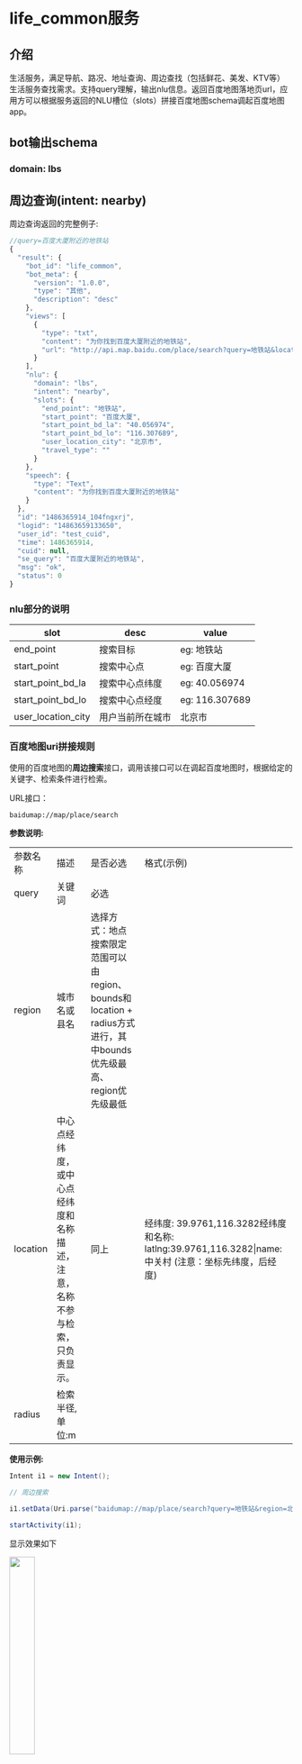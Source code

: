 

# life_common服务

## 介绍

生活服务，满足导航、路况、地址查询、周边查找（包括鲜花、美发、KTV等）生活服务查找需求。支持query理解，输出nlu信息。返回百度地图落地页url，应用方可以根据服务返回的NLU槽位（slots）拼接百度地图schema调起百度地图app。

## bot输出schema

### domain: lbs

## 周边查询(intent: nearby)
周边查询返回的完整例子:
```javascript
//query=百度大厦附近的地铁站
{
  "result": {
    "bot_id": "life_common",
    "bot_meta": {
      "version": "1.0.0",
      "type": "其他",
      "description": "desc"
    },
    "views": [
      {
        "type": "txt",
        "content": "为你找到百度大厦附近的地铁站",
        "url": "http://api.map.baidu.com/place/search?query=地铁站&location=40.056974,116.307689&coord_type=bd09ll&radius=1000&region=北京市&output=html&src=dumi"
      }
    ],
    "nlu": {
      "domain": "lbs",
      "intent": "nearby",
      "slots": {
        "end_point": "地铁站",
        "start_point": "百度大厦",
        "start_point_bd_la": "40.056974",
        "start_point_bd_lo": "116.307689",
        "user_location_city": "北京市",
        "travel_type": ""
      }
    },
    "speech": {
      "type": "Text",
      "content": "为你找到百度大厦附近的地铁站"
    }
  },
  "id": "1486365914_104fngxrj",
  "logid": "14863659133650",
  "user_id": "test_cuid",
  "time": 1486365914,
  "cuid": null,
  "se_query": "百度大厦附近的地铁站",
  "msg": "ok",
  "status": 0
}
```
### nlu部分的说明

| slot               | desc     | value          |
| ------------------ | -------- | -------------- |
| end_point          | 搜索目标     | eg: 地铁站        |
| start_point        | 搜索中心点    | eg: 百度大厦       |
| start_point_bd_la  | 搜索中心点纬度  | eg: 40.056974  |
| start_point_bd_lo  | 搜索中心点经度  | eg: 116.307689 |
| user_location_city | 用户当前所在城市 | 北京市            |

### 百度地图uri拼接规则

使用的百度地图的**周边搜索**接口，调用该接口可以在调起百度地图时，根据给定的关键字、检索条件进行检索。

URL接口：

```
baidumap://map/place/search
```

**参数说明:**

|          |                                       |                                          |                                          |
| -------- | ------------------------------------- | ---------------------------------------- | ---------------------------------------- |
| 参数名称     | 描述                                    | 是否必选                                     | 格式(示例)                                   |
| query    | 关键词                                   | 必选                                       |                                          |
| region   | 城市名或县名                                | 选择方式：地点搜索限定范围可以由region、bounds和location + radius方式进行，其中bounds优先级最高、region优先级最低 |                                          |
| location | 中心点经纬度，或中心点经纬度和名称描述，注意，名称不参与检索，只负责显示。 | 同上                                       | 经纬度: 39.9761,116.3282经纬度和名称: latlng:39.9761,116.3282\|name:中关村 (注意：坐标先纬度，后经度) |
| radius   | 检索半径,单位:m                             |                                          |                                          |

**使用示例:**

```java
Intent i1 = new Intent();

// 周边搜索

i1.setData(Uri.parse("baidumap://map/place/search?query=地铁站&region=北京市&location=40.056974,116.307689&radius=1000"));

startActivity(i1);
```

显示效果如下

<img src="http://gitlab.baidu.com/wangpeng20/dumi_schema/raw/master/doc/img/lifecommon_lbs_nearby.jpg" width = "30%" />





## 地址查询(intent: poi)

地址查询返回的完整例子:
```javascript
//query=百度科技园在哪里
{
  "result": {
    "bot_id": "life_common",
    "bot_meta": {
      "version": "1.0.0",
      "type": "其他",
      "description": "desc"
    },
    "views": [
      {
        "type": "txt",
        "content": "为你找到百度科技园",
        "url": "http://api.map.baidu.com/geocoder?address=百度科技园&output=html&src=dumi"
      }
    ],
    "nlu": {
      "domain": "lbs",
      "intent": "poi",
      "slots": {
        "poi": "百度科技园"
      }
    },
    "speech": {
      "type": "Text",
      "content": "为你找到百度科技园"
    }
  },
  "id": "1486353184_3716wf322",
  "logid": "14863531849519",
  "user_id": "test_cuid",
  "time": 1486353184,
  "cuid": "test_cuid",
  "se_query": "百度科技园在哪里",
  "msg": "ok",
  "status": 0
}
```
### nlu部分的说明

| slot | desc  | value     |
| ---- | ----- | --------- |
| poi  | 地址字符串 | eg: 百度科技园 |

### 百度地图uri拼接规则

使用的百度地图的**poi地址解析**接口，调用该接口可以在调起百度地图时，在图区显示地址对应的坐标点。

URL接口：

```
baidumap://map/geocoder
```

**参数说明:**

| 参数名称    | 描述   | nlu槽位与链接参数映射 | 是否必选 | 格式(示例) |
| ------- | ---- | ------------ | ---- | ------ |
| address | 地址名称 | 对应nlu中的poi槽位 | 必选   | 百度科技园  |

**使用示例:**

```java
Intent i1 = new Intent();

// 地址解析

i1.setData(Uri.parse("baidumap://map/geocoder?src=dumi&address=百度科技园"));
 
startActivity(i1);
```

显示效果如下

<img src="http://gitlab.baidu.com/wangpeng20/dumi_schema/raw/master/doc/img/lifecommon_lbs_poi.jpg" width = "30%" />

## 导航查询(intent: navigation)

导航查询返回的完整例子:
```javascript
//query=导航从百度科技园到西二旗地铁站
{
  "result": {
    "bot_id": "life_common",
    "bot_meta": {
      "version": "1.0.0",
      "type": "其他",
      "description": "desc"
    },
    "views": [
      {
        "type": "txt",
        "content": "为你找到从百度科技园到西二旗地铁站的路线，建议出行方式：驾车",
        "url": "http://api.map.baidu.com/direction?origin=百度科技园&destination=西二旗地铁站&mode=transit&region=北京市&output=html&src=dumi"
      }
    ],
    "nlu": {
      "domain": "lbs",
      "intent": "navigation",
      "slots": {
        "end_point": "西二旗地铁站",
        "start_point": "百度科技园",
        "start_point_bd_la": "",
        "start_point_bd_lo": "",
        "user_location_city": "北京市",
        "travel_type": ""
      }
    },
    "speech": {
      "type": "Text",
      "content": "为你找到从百度科技园到西二旗地铁站的路线，建议出行方式：驾车"
    }
  },
  "id": "1486365990_8515fq3zv",
  "logid": "14863659908617",
  "user_id": "test_cuid",
  "time": 1486365990,
  "cuid": "test_cuid",
  "se_query": "导航从百度科技园到西二旗地铁站",
  "msg": "ok",
  "status": 0
}
```
### nlu部分的说明

| slot               | desc     | value          |
| ------------------ | -------- | -------------- |
| end_point          | 目的地      | eg: 西二旗地铁站     |
| start_point        | 出发地      | eg: 百度大厦       |
| start_point_bd_la  | 出发地纬度    | eg: 40.056974  |
| start_point_bd_lo  | 出发地经度    | eg: 116.307689 |
| user_location_city | 用户当前所在城市 | eg:北京市         |
| travel_type        | 出行方式     | TAXI：出租车       |
|                    |          | DRIVE：驾车       |
|                    |          | PUBTRANS：公共交通  |
|                    |          | WALK：步行        |

### 百度地图uri拼接规则

使用的百度地图的**路线规划**接口，调用该接口可以在调起百度地图时，在图区显示公交、驾车、步行导航。

URL接口：

```
baidumap://map/direction
```

**参数说明:**

| 参数名称        | 描述                                       | nlu槽位与链接参数映射                             | 是否必选                                   | 格式(示例)                                   |
| ----------- | ---------------------------------------- | ---------------------------------------- | -------------------------------------- | ---------------------------------------- |
| origin      | 起点名称或经纬度，或者可同时提供名称和经纬度，此时经纬度优先级高，将作为导航依据，名称只负责展示 |                                          | origin和destination二者至少一个有值（默认值是当前定位地址） | 经纬度: 39.9761,116.3282经纬度和名称: latlng:39.9761,116.3282\|name:中关村 (注意：坐标先纬度，后经度) |
| destination | 终点名称或经纬度，或者可同时提供名称和经纬度，此时经纬度优先级高，将作为导航依据，名称只负责展示。 |                                          | 同上                                     | 经纬度: 39.9761,116.3282经纬度和名称: latlng:39.9761,116.3282\|name:中关村 (注意：坐标先纬度，后经度) |
| mode        | 导航模式，可选transit（公交）、driving（驾车）、walking（步行）和riding（骑行）.默认:driving | 对应nlu中的雏形方式槽位：TAXI（出租车）对应driving，DRIVE（驾车）对应driving; PUBTRANS：公共交通->transit; WALK：步行->walking; | 可选                                     | 根据travel_type槽位和下面的映射，添入对应mode（driving,transit,walking） |
| region      | 城市名或县名                                   |                                          | 可选                                     |                                          |

**使用示例:**

```java
1）公交路线规划示例：

"baidumap://map/direction?origin=百度科技园&destination=西二旗地铁站&mode=transit"

2）驾车路线规划示例：
 
"baidumap://map/direction?region=北京市&origin=百度科技园&destination=西二旗地铁站&mode=driving"

3）步行路线规划示例：

"baidumap://map/direction?region=北京市&origin=百度科技园&destination=西二旗地铁站&mode=walking"
```


<img src="http://gitlab.baidu.com/wangpeng20/dumi_schema/raw/master/doc/img/lifecommon_lbs_nav.jpg" width = "30%" />
